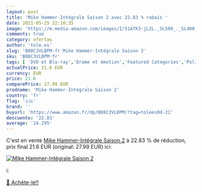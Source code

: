 ```yaml
---
layout: post
title: 'Mike Hammer-Intégrale Saison 2 avec 22.83 % rabais '
date: 2021-05-25 22:10:35
image: 'https://m.media-amazon.com/images/I/51AfK3-jL2L._SL500_._SL400_.jpg'
comments: true
category: ofertas
author: 'tole.es'
slug: 'B08C3VLBPM-fr Mike Hammer-Intégrale Saison 2'
sku: 'B08C3VLBPM-fr'
tags: [ 'DVD et Blu-ray','Drame et émotion','Featured Categories','Policier','Séries TV', ]
actualPrice: 21.6 EUR
currency: EUR
price: 21.6
comparePrice: 27.99 EUR
prodname: 'Mike Hammer-Intégrale Saison 2'
country: 'fr'
flag: '🇫🇷'
brand: ''
buyurl: 'https://www.amazon.fr/dp/B08C3VLBPM/?tag=tolees0d-21'
descuento: '22.83'
average: '24.295'
---
```


C'est en vente [Mike Hammer-Intégrale Saison 2](https://www.amazon.fr/dp/B08C3VLBPM/?tag=tolees0d-21)  à  22.83 % de réduction, prix final  21.6 EUR (original: 27.99 EUR) ici:

[![Mike Hammer-Intégrale Saison 2](https://m.media-amazon.com/images/I/51AfK3-jL2L._SL500_._SL400_.jpg)](https://www.amazon.fr/dp/B08C3VLBPM/?tag=tolees0d-21)

ℹ️:


[🛒 Achète-le!!](https://www.amazon.fr/dp/B08C3VLBPM/?tag=tolees0d-21)
